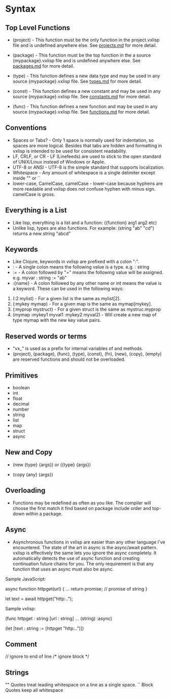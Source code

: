 # Syntax

## Top Level Functions

* (project) - This function must be the only function in the project.vxlisp file and is undefined anywhere else. See [projects.md](https://github.com/Vyridian/vxlisp/blob/main/docs/projects.md) for more detail.

* (package) - This function must be the top function in the a source {mypackage}.vxlisp file and is undefined anywhere else. See [packages.md](https://github.com/Vyridian/vxlisp/blob/main/docs/packages.md) for more detail.

* (type) - This function defines a new data type and may be used in any source {mypackage}.vxlisp file. See [types.md](https://github.com/Vyridian/vxlisp/blob/main/docs/types.md) for more detail.

* (const) - This function defines a new constant and may be used in any source {mypackage}.vxlisp file. See [constants.md](https://github.com/Vyridian/vxlisp/blob/main/docs/constants.md) for more detail.

* (func) - This function defines a new function and may be used in any source {mypackage}.vxlisp file. See [functions.md](https://github.com/Vyridian/vxlisp/blob/main/docs/functions.md) for more detail.

## Conventions

* Spaces or Tabs? - Only 1 space is normally used for indentation, so spaces are more logical. Besides that tabs are hidden and formatting in vxlisp is intended to be used for consistent readability.
* LF, CRLF, or CR - LF (Linefeeds) are used to stick to the open standard of UNIX/Linux instead of Windows or Apple.
* UTF-8 or ANSI - UTF-8 is the simple standard that supports localization.
* Whitespace - Any amount of whitespace is a single delimiter except inside "" or ``
* lower-case, CamelCase, camelCase - lower-case because hyphens are more readable and vxlisp does not confuse hyphen with minus sign. camelCase is gross.

## Everything is a List

* Like lisp, everything is a list and a function: ({function} arg1 arg2 etc)
* Unlike lisp, types are also functions. For example: (string "ab" "cd") returns a new string "abcd"

## Keywords

* Like Clojure, keywords in vxlisp are prefixed with a colon ":".
* : - A single colon means the following value is a type. e.g. : string
* := - A colon followed by "=" means the following value will be assigned. e.g. myvar : string := "ab"
* :{name} - A colon followed by any other name or int means the value is a keyword. These can be used in the following ways:

1. (:2 mylist) - For a given list is the same as mylist[2].
2. (:mykey mymap) - For a given map is the same as mymap[mykey].
3. (:myprop mystruct) - For a given struct is the same as mystruc.myprop
4. (mymap :mykey1 myval1 :mykey2 myval2) - Will create a new map of type mymap with the new key value pairs.

## Reserved words or terms

* "vx_" is used as a prefix for internal variables of and methods.
* (project), (package), (func), (type), (const), (fn), (new), (copy), (empty) are reserved functions and should not be overloaded.

## Primitives

* boolean
* int
* float
* decimal
* number
* string
* list
* map
* struct
* async

## New and Copy

* (new {type} {args}) or ({type} {args})

* (copy {any} {args})

## Overloading

* Functions may be redefined as often as you like. The compiler will choose the first match it find based on package include order and top-down within a package.

## Async

* Asynchronous functions in vxlisp are easier than any other language I've encountered. The state of the art in async is the async/await pattern. vxlisp is effectively the same lets you ignore the async completely. It automatically detects the use of async function and creating continuation future chains for you. The only requirement is that any function that uses an async must also be async.

Sample JavaScript:

async function httpget(url) {
...
  return promise; // promise of string
}

let text = await httpget("http:..");

Sample vxlisp:

(func httpget : string
 [url : string]
 ...
 (string)
:async)

(let
 [text : string := (httpget "http:..")])

## Comment

// ignore to end of line
/* ignore block */

## Strings

"" Quotes treat leading whitespace on a line as a single space.
`` Block Quotes keep all whitespace
